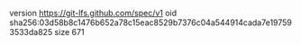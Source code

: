 version https://git-lfs.github.com/spec/v1
oid sha256:03d58b8c1476b652a78c15eac8529b7376c04a544914cada7e197593533da825
size 671
